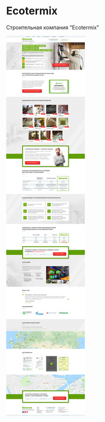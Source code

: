 # Ecotermix
Строительная компания "Ecotermix"

![Image alt](https://github.com/elakhamitova/Ecotermix/blob/master/img/Ecotermix.jpg)
